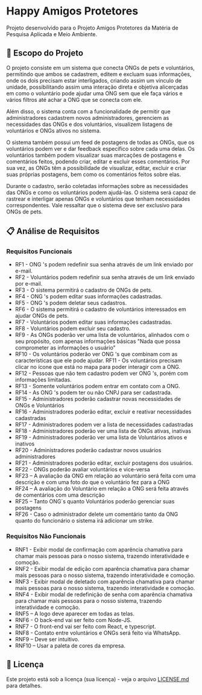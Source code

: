 # Happy Amigos Protetores
<p>Projeto desenvolvido para o Projeto Amigos Protetores da Matéria de Pesquisa Aplicada e Meio Ambiente. </p>

## 🚀 Escopo do Projeto
<p>O projeto consiste em um sistema que conecta ONGs de pets e voluntários, permitindo que ambos se cadastrem, editem e excluam suas informações, onde os dois precisam estar interligados, criando assim um vínculo de unidade, possibilitando assim uma interação direta e objetiva alicerçadas em como o voluntário pode ajudar uma ONG sem que ele faça vários e vários filtros até achar a ONG que se conecta com ele.</p>
<p>Além disso, o sistema conta com a funcionalidade de permitir que administradores cadastrem novos administradores, gerenciem as necessidades das ONGs e dos voluntários, visualizem listagens de voluntários e ONGs ativos no sistema.</p>
<p>O sistema também possui um feed de postagens de todas as ONGs, que os voluntários podem ver e dar feedback específico sobre cada uma delas. Os voluntários também podem visualizar suas marcações de postagens e comentários feitos, podendo criar, editar e excluir esses comentários. Por sua vez, as ONGs têm a possibilidade de visualizar, editar, excluir e criar suas próprias postagens, bem como os comentários feitos sobre elas.</p>
<p>Durante o cadastro, serão coletadas informações sobre as necessidades das ONGs e como os voluntários podem ajudá-las. O sistema será capaz de rastrear e interligar apenas ONGs e voluntários que tenham necessidades correspondentes. Vale ressaltar que o sistema deve ser exclusivo para ONGs de pets.</p>

## 📋 Análise de Requisitos

### Requisitos Funcionais

* RF1 - ONG 's podem redefinir sua senha através de um link enviado por e-mail.
* RF2 - Voluntários podem redefinir sua senha através de um link enviado por e-mail. 
* RF3 - O sistema permitirá o cadastro de ONGs de pets.
* RF4 - ONG 's podem editar suas informações cadastradas.
* RF5 - ONG 's podem deletar seus cadastros.
* RF6 - O sistema permitirá o cadastro de voluntários interessados em ajudar ONGs de pets.
* RF7 - Voluntários podem editar suas informações cadastradas.
* RF8 - Voluntários podem excluir seu cadastro.
* RF9 - As ONGs poderão ver uma lista de voluntários, alinhados com o seu propósito, com apenas informações básicas "Nada que possa comprometer as informações o usuário"
* RF10 - Os voluntários poderão ver ONG 's que combinam com as características que ele pode ajudar. RF11 - Os voluntários precisam clicar no ícone que está no mapa para poder interagir com a ONG. 
* RF12 - Pessoas que não tem cadastro podem ver ONG 's, porém com informações limitadas.
* RF13 - Somente voluntários podem entrar em contato com a ONG. 
* RF14 - As ONG 's podem ter ou não CNPJ para ser cadastrada.
* RF15 - Administradores poderão cadastrar novas necessidades de ONGs e Voluntários 
* RF16 - Administradores poderão editar, excluir e reativar necessidades cadastradas 
* RF17 - Administradores podem ver a lista de necessidades cadastradas
* RF18 - Administradores poderão ver uma lista de ONGs ativas, inativas
* RF19 - Administradores poderão ver uma lista de Voluntários ativos e inativos 
* RF20 - Administradores poderão cadastrar novos usuários administradores
* RF21 - Administradores poderão editar, excluir postagens dos usuários.
* RF22 - ONGs poderão avaliar voluntários e vice-versa
* RF23 – A avaliação da ONG em relação ao voluntário será feita com uma descrição e com uma foto do que o voluntário fez para a ONG
* RF24 – A avaliação do Voluntário em relação a ONG será feita através de comentários com uma descrição 
* RF25 – Tanto ONG´s quanto Voluntários poderão gerenciar suas postagens 
* RF26 - Caso o administrador delete um comentário tanto da ONG quanto do funcionário o sistema irá adicionar um strike.

### Requisitos Não Funcionais

* RNF1 - Exibir modal de confirmação com aparência chamativa para chamar mais pessoas para o nosso sistema, trazendo interatividade e comoção.
* RNF2 - Exibir modal de edição com aparência chamativa para chamar mais pessoas para o nosso sistema, trazendo interatividade e comoção.
* RNF3 - Exibir modal de deletado com aparência chamativa para chamar mais pessoas para o nosso sistema, trazendo interatividade e comoção.
* RNF4 - Exibir modal de redefinição de senha com aparência chamativa para chamar mais pessoas para o nosso sistema, trazendo interatividade e comoção.
* RNF5 – A logo deve aparecer em todas as telas. 
* RNF6 - O back-end vai ser feito com Node-JS.
* RNF7 - O front-end vai ser feito com React, e typescript.
* RNF8 - Contato entre voluntários e ONGs será feito via WhatsApp. 
* RNF9 – Deve ser intuitivo.
* RNF10 – Usar a paleta de cores da empresa.

## 📄 Licença

Este projeto está sob a licença (sua licença) - veja o arquivo [LICENSE.md](https://github.com/Kemuel-Batista/Happy-Amigos-Protetores/LICENSE) para detalhes.
